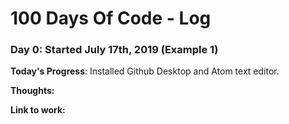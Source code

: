 # 100 Days Of Code - Log

### Day 0: Started July 17th, 2019 (Example 1)

**Today's Progress**: Installed Github Desktop and Atom text editor.

**Thoughts:**

**Link to work:** 




